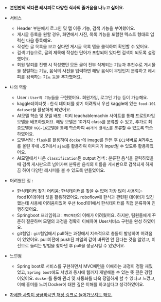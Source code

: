 - **본인만의 색다른 레시피로 다양한 식사의 즐거움을 나누고 싶어요.**
- 서비스
    - Header 부분에서 로그인 및 탭 이동 기능, 검색 기능을 부여했어요. 
    - 게시글 등록을 원할 경우, 화면에서 사진, 목록 기능을 포함한 텍스트 형태로 입력한 다음 등록해요.
    - 작성한 글 목록을 보고 싶다면 게시글 목록 탭을 클릭하여 확인할 수 있어요.
    - 검색 기능으로, 글의 제목에 작성한 단어가 포함되어 있다면 검색이 되도록 설정했어요.
    - 회원 탈퇴를 진행 시 작성했던 모든 글이 전부 삭제되는 기능과 추천수로 게시물을 정렬하는 기능, 음식의 사진을 입력하면 해당 음식이 무엇인지 분류하고 레시피를 검색하는 기능 등을 추가했어요.

- 나의 역할
    - User :
    `User의 기능`들을 구현했어요. 회원가입, 로그인 기능 등이 가능해요.
    - kaggle데이터셋 :
    한식 데이터를 찾기 어려워서 우선 kaggle에 있는 `food-101 dataset`을 활용하게 되었어요.
    - AI모델 학습 및 모델 배포 :
    미리 teachablemachin 사이트를 통해 프로토타입 모델을 배포하였어요. 해당 모델은 10가지 class를 분류할 수 있고, 추가로 최종모델을 `VGG-16`모델을 통해 학습하여 `48개의 클래스`를 분류할 수 있도록 학습하였어요.
    - 모델서빙 :
    `flask`를 활용하여 `docker`에 image를 만든 후 `EC2`서버로 API주소를 올린 후에 JSP에서 `ajax`를 활용하여 이미지가 input될 수 있도록 활용하였어요.
    - AI모델에서 나온 `classification`된 output 검색 :
    분류한 음식을 클릭하였을 때 검색 게시판으로 넘어가며 분류한 음식의 이름을 게시판으로 검색되게 하게끔 하여 다양한 레시피를 볼 수 있도록 만들었어요.

- 어려웠던 점 :
    - 한식데이터 찾기 어려움:  한식데이터를 찾을 수 없어 가장 많이 사용되는 food101데이터 셋을 활용하였어요. roboflow에 한식과 관련된 데이터가 있긴 했는데 사용에 어려움이있어 우선 food101에서 한식데이터를 직접 분류하여 진행하였어요.
    - Springboot 프레임워크 : `MVC패턴`의 이해가 어려웠어요. 하지만, 팀원들에게 꾸준히 질문하며 모델의 과정을 정확히 이해하여 User서비스 구현을 완성 하였어요. 
    - git협업 : `git`협업에서 pull하는 과정에서 지속적으로 충돌이 발생하여 어려움이 있었어요. pull이전에 push된 파일의 값이 바뀌면 안 된다는 것을 알았고, 이전으로 돌리는 방법을 찾아낸 후 pull을 성공시킬 수 있었어요.

- 느낀점
    - Spring boot로 서비스를 구현하면서 MVC패턴을 이해하는 과정이 정말 재밌었고, `Spring boot`에도 서빙과 동시에 웹까지 개발해볼 수 있는 뜻 깊은 경험이였어요. `docker`를 통해 관리 및 자동화를 더욱 정밀하게 할 수 있다고 느꼈고, 이에 흥미를 느껴 Docker에 대한 깊은 이해를 하고싶다고 생각하였어요.

- [자세한 사항이 궁금하시면 해당 링크로 들어가보셔도 돼요.](https://github.com/DINOQOS/Everyone-s-Recipe)